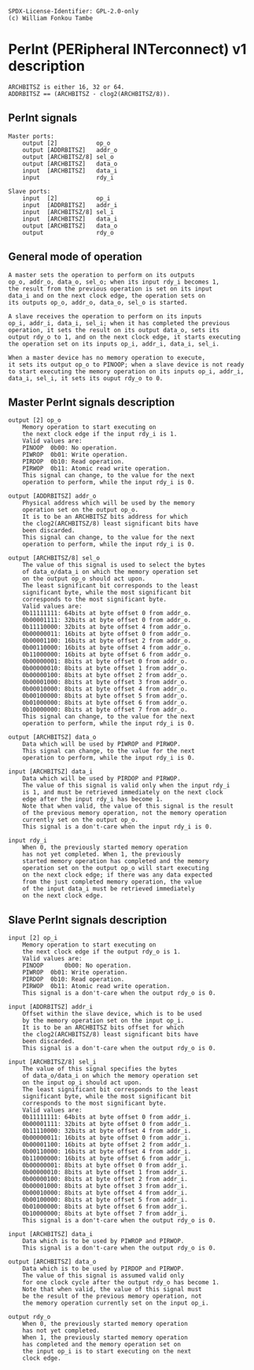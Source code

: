 	SPDX-License-Identifier: GPL-2.0-only
	(c) William Fonkou Tambe

# PerInt (PERipheral INTerconnect) v1 description

	ARCHBITSZ is either 16, 32 or 64.
	ADDRBITSZ == (ARCHBITSZ - clog2(ARCHBITSZ/8)).

## PerInt signals

	Master ports:
		output [2]           op_o
		output [ADDRBITSZ]   addr_o
		output [ARCHBITSZ/8] sel_o
		output [ARCHBITSZ]   data_o
		input  [ARCHBITSZ]   data_i
		input                rdy_i

	Slave ports:
		input  [2]           op_i
		input  [ADDRBITSZ]   addr_i
		input  [ARCHBITSZ/8] sel_i
		input  [ARCHBITSZ]   data_i
		output [ARCHBITSZ]   data_o
		output               rdy_o

## General mode of operation

	A master sets the operation to perform on its outputs
	op_o, addr_o, data_o, sel_o; when its input rdy_i becomes 1,
	the result from the previous operation is set on its input
	data_i and on the next clock edge, the operation sets on
	its outputs op_o, addr_o, data_o, sel_o is started.

	A slave receives the operation to perform on its inputs
	op_i, addr_i, data_i, sel_i; when it has completed the previous
	operation, it sets the result on its output data_o, sets its
	output rdy_o to 1, and on the next clock edge, it starts executing
	the operation set on its inputs op_i, addr_i, data_i, sel_i.

	When a master device has no memory operation to execute,
	it sets its output op_o to PINOOP; when a slave device is not ready
	to start executing the memory operation on its inputs op_i, addr_i,
	data_i, sel_i, it sets its ouput rdy_o to 0.

## Master PerInt signals description

	output [2] op_o
		Memory operation to start executing on
		the next clock edge if the input rdy_i is 1.
		Valid values are:
		PINOOP	0b00: No operation.
		PIWROP	0b01: Write operation.
		PIRDOP	0b10: Read operation.
		PIRWOP	0b11: Atomic read write operation.
		This signal can change, to the value for the next
		operation to perform, while the input rdy_i is 0.

	output [ADDRBITSZ] addr_o
		Physical address which will be used by the memory
		operation set on the output op_o.
		It is to be an ARCHBITSZ bits address for which
		the clog2(ARCHBITSZ/8) least significant bits have
		been discarded.
		This signal can change, to the value for the next
		operation to perform, while the input rdy_i is 0.

	output [ARCHBITSZ/8] sel_o
		The value of this signal is used to select the bytes
		of data_o/data_i on which the memory operation set
		on the output op_o should act upon.
		The least significant bit corresponds to the least
		significant byte, while the most significant bit
		corresponds to the most significant byte.
		Valid values are:
		0b11111111: 64bits at byte offset 0 from addr_o.
		0b00001111: 32bits at byte offset 0 from addr_o.
		0b11110000: 32bits at byte offset 4 from addr_o.
		0b00000011: 16bits at byte offset 0 from addr_o.
		0b00001100: 16bits at byte offset 2 from addr_o.
		0b00110000: 16bits at byte offset 4 from addr_o.
		0b11000000: 16bits at byte offset 6 from addr_o.
		0b00000001: 8bits at byte offset 0 from addr_o.
		0b00000010: 8bits at byte offset 1 from addr_o.
		0b00000100: 8bits at byte offset 2 from addr_o.
		0b00001000: 8bits at byte offset 3 from addr_o.
		0b00010000: 8bits at byte offset 4 from addr_o.
		0b00100000: 8bits at byte offset 5 from addr_o.
		0b01000000: 8bits at byte offset 6 from addr_o.
		0b10000000: 8bits at byte offset 7 from addr_o.
		This signal can change, to the value for the next
		operation to perform, while the input rdy_i is 0.

	output [ARCHBITSZ] data_o
		Data which will be used by PIWROP and PIRWOP.
		This signal can change, to the value for the next
		operation to perform, while the input rdy_i is 0.

	input [ARCHBITSZ] data_i
		Data which will be used by PIRDOP and PIRWOP.
		The value of this signal is valid only when the input rdy_i
		is 1, and must be retrieved immediately on the next clock
		edge after the input rdy_i has become 1.
		Note that when valid, the value of this signal is the result
		of the previous memory operation, not the memory operation
		currently set on the output op_o.
		This signal is a don't-care when the input rdy_i is 0.

	input rdy_i
		When 0, the previously started memory operation
		has not yet completed. When 1, the previously
		started memory operation has completed and the memory
		operation set on the output op_o will start executing
		on the next clock edge; if there was any data expected
		from the just completed memory operation, the value
		of the input data_i must be retrieved immediately
		on the next clock edge.

## Slave PerInt signals description

	input [2] op_i
		Memory operation to start executing on
		the next clock edge if the output rdy_o is 1.
		Valid values are:
		PINOOP		0b00: No operation.
		PIWROP	0b01: Write operation.
		PIRDOP	0b10: Read operation.
		PIRWOP	0b11: Atomic read write operation.
		This signal is a don't-care when the output rdy_o is 0.

	input [ADDRBITSZ] addr_i
		Offset within the slave device, which is to be used
		by the memory operation set on the input op_i.
		It is to be an ARCHBITSZ bits offset for which
		the clog2(ARCHBITSZ/8) least significant bits have
		been discarded.
		This signal is a don't-care when the output rdy_o is 0.

	input [ARCHBITSZ/8] sel_i
		The value of this signal specifies the bytes
		of data_o/data_i on which the memory operation set
		on the input op_i should act upon.
		The least significant bit corresponds to the least
		significant byte, while the most significant bit
		corresponds to the most significant byte.
		Valid values are:
		0b11111111: 64bits at byte offset 0 from addr_i.
		0b00001111: 32bits at byte offset 0 from addr_i.
		0b11110000: 32bits at byte offset 4 from addr_i.
		0b00000011: 16bits at byte offset 0 from addr_i.
		0b00001100: 16bits at byte offset 2 from addr_i.
		0b00110000: 16bits at byte offset 4 from addr_i.
		0b11000000: 16bits at byte offset 6 from addr_i.
		0b00000001: 8bits at byte offset 0 from addr_i.
		0b00000010: 8bits at byte offset 1 from addr_i.
		0b00000100: 8bits at byte offset 2 from addr_i.
		0b00001000: 8bits at byte offset 3 from addr_i.
		0b00010000: 8bits at byte offset 4 from addr_i.
		0b00100000: 8bits at byte offset 5 from addr_i.
		0b01000000: 8bits at byte offset 6 from addr_i.
		0b10000000: 8bits at byte offset 7 from addr_i.
		This signal is a don't-care when the output rdy_o is 0.

	input [ARCHBITSZ] data_i
		Data which is to be used by PIWROP and PIRWOP.
		This signal is a don't-care when the output rdy_o is 0.

	output [ARCHBITSZ] data_o
		Data which is to be used by PIRDOP and PIRWOP.
		The value of this signal is assumed valid only
		for one clock cycle after the output rdy_o has become 1.
		Note that when valid, the value of this signal must
		be the result of the previous memory operation, not
		the memory operation currently set on the input op_i.

	output rdy_o
		When 0, the previously started memory operation
		has not yet completed.
		When 1, the previously started memory operation
		has completed and the memory operation set on
		the input op_i is to start executing on the next
		clock edge.
